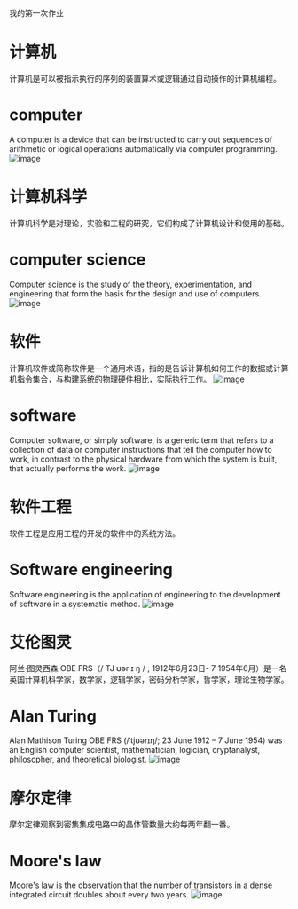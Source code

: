 我的第一次作业
# 计算机
计算机是可以被指示执行的序列的装置算术或逻辑通过自动操作的计算机编程。
# computer
A computer is a device that can be instructed to carry out sequences of arithmetic or logical operations automatically via computer programming.
![image](https://upload.wikimedia.org/wikipedia/commons/thumb/f/fb/2010-01-26-technikkrempel-by-RalfR-05.jpg/1920px-2010-01-26-technikkrempel-by-RalfR-05.jpg)
# 计算机科学
计算机科学是对理论，实验和工程的研究，它们构成了计算机设计和使用的基础。
# computer science
Computer science is the study of the theory, experimentation, and engineering that form the basis for the design and use of computers.
![image](https://en.wikipedia.org/wiki/Human%E2%80%93computer_interaction)
# 软件
计算机软件或简称软件是一个通用术语，指的是告诉计算机如何工作的数据或计算机指令集合，与构建系统的物理硬件相比，实际执行工作。
![image](https://en.wikipedia.org/wiki/File:Operating_system_placement_(software).svg)
# software
Computer software, or simply software, is a generic term that refers to a collection of data or computer instructions that tell the computer how to work, in contrast to the physical hardware from which the system is built, that actually performs the work. 
![image](https://upload.wikimedia.org/wikipedia/commons/thumb/8/87/Operating_system_placement_%28software%29.svg/170px-Operating_system_placement_%28software%29.svg.png)
# 软件工程
软件工程是应用工程的开发的软件中的系统方法。
# Software engineering
Software engineering is the application of engineering to the development of software in a systematic method.
![image](https://upload.wikimedia.org/wikipedia/commons/thumb/c/c2/Process_and_data_modeling.jpg/350px-Process_and_data_modeling.jpg)
# 艾伦图灵
阿兰·图灵西森 OBE FRS（/ TJ ʊər ɪ ŋ / ; 1912年6月23日- 7 1954年6月）是一名英国计算机科学家，数学家，逻辑学家，密码分析学家，哲学家，理论生物学家。
# Alan Turing
Alan Mathison Turing OBE FRS (/ˈtjʊərɪŋ/; 23 June 1912 – 7 June 1954) was an English computer scientist, mathematician, logician, cryptanalyst, philosopher, and theoretical biologist.
![image](https://upload.wikimedia.org/wikipedia/commons/thumb/a/a1/Alan_Turing_Aged_16.jpg/220px-Alan_Turing_Aged_16.jpg)
# 摩尔定律
摩尔定律观察到密集集成电路中的晶体管数量大约每两年翻一番。
# Moore's law
Moore's law is the observation that the number of transistors in a dense integrated circuit doubles about every two years. 
![image](https://upload.wikimedia.org/wikipedia/commons/thumb/9/9d/Moore%27s_Law_Transistor_Count_1971-2016.png/440px-Moore%27s_Law_Transistor_Count_1971-2016.png)